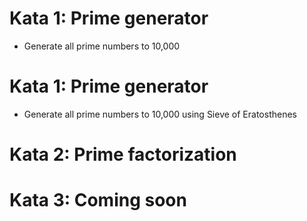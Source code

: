 # Kata 1: Prime generator
* Generate all prime numbers to 10,000 
# Kata 1: Prime generator
* Generate all prime numbers to 10,000 using Sieve of Eratosthenes
# Kata 2: Prime factorization
# Kata 3: Coming soon